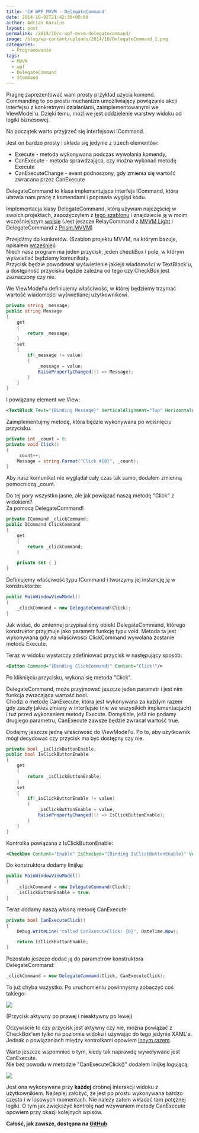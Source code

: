 ```yaml
---
title: 'C# WPF MVVM - DelegateCommand'
date: 2014-10-02T21:42:38+00:00
author: Adrian Karalus
layout: post
permalink: /2014/10/c-wpf-mvvm-delegatecommand/
image: /blog/wp-content/uploads/2014/10/DelegateCommand_2.png
categories:
  - Programowanie
tags:
  - MVVM
  - wpf
  - DelegateCommand
  - ICommand
---
```

Pragnę zaprezentować wam prosty przykład użycia komend.  
Commanding to po prostu mechanizm umożliwiający powiązanie akcji interfejsu z konkretnymi działaniami, zaimplementowanymi we ViewModel'u. Dzięki temu, możliwe jest oddzielenie warstwy widoku od logiki biznesowej.

Na początek warto przyjrzeć się interfejsowi ICommand.

Jest on bardzo prosty i składa się jedynie z trzech elementów:  
- Execute - metoda wykonywana podczas wywołania komendy,
- CanExecute - metoda sprawdzająca, czy można wykonać metodę Execute  
- CanExecuteChange - event podnoszony, gdy zmienia się wartość zwracana przez CanExecute

DelegateCommand to klasa implementująca interfejs ICommand, która ułatwia nam pracę z komendami i poprawia wygląd kodu.

Implementacja klasy DelegateCommand, którą używam najczęściej w swoich projektach, zapożyczyłem z [tego szablonu](http://visualstudiogallery.msdn.microsoft.com/970005b8-ee15-4295-9960-375e6ea1276c) i znajdziecie ją w moim wcześniejszym [wpisie](/blog/2014/08/c-wpf-mvvm-nowy-projekt-project-template) (Jest jeszcze RelayCommand z [MVVM Light](https://mvvmlight.codeplex.com/) i DelegateCommand z [Prism.MVVM](http://www.nuget.org/packages/Prism.Mvvm))

Przejdźmy do konkretów. (Szablon projektu MVVM, na którym bazuje, opisałem [wcześniej](/blog/2014/08/c-wpf-mvvm-nowy-projekt-project-template/))  
Niech nasz program ma jeden przycisk, jeden checkBox i pole, w którym wyświetlać będziemy komunikaty.  
Przycisk będzie powodował wyświetlenie jakiejś wiadomości w TextBlock'u, a dostępność przycisku będzie zależna od tego czy CheckBox jest zaznaczony czy nie.

We ViewModel'u definiujemy właściwość, w której będziemy trzymać wartość wiadomości wyświetlanej użytkownikowi.

```csharp
private string _message;
public string Message
{
    get
    {
        return _message;
    }
    set
    {
        if(_message != value)
        {
            _message = value;
            RaisePropertyChanged(() => Message);
        }
    }
}
```

I powiązany element we View:

```xml
<TextBlock Text="{Binding Message}" VerticalAlignment="Top" HorizontalAlignment="Center"/>
```

Zaimplementujmy metodę, która będzie wykonywana po wciśnięciu przycisku.

```csharp
private int _count = 0;
private void Click()
{
    _count++;
    Message = string.Format("Click #{0}", _count);
}
```

Aby nasz komunikat nie wyglądał cały czas tak samo, dodałem zmienną pomocniczą _count.

Do tej pory wszystko jasne, ale jak powiązać naszą metodę "Click" z widokiem?  
Za pomocą DelegateCommand!

```csharp
private ICommand _clickCommand;
public ICommand ClickCommand
{
    get
    {
        return _clickCommand;
    }

    private set { }
}
```

Definiujemy właściwość typu ICommand i tworzymy jej instancję ją w konstruktorze:

```csharp
public MainWindowViewModel()
{
    _clickCommand = new DelegateCommand(Click);
}
```

Jak widać, do zmiennej przypisaliśmy obiekt DelegateCommand, którego konstruktor przyjmuje jako parametr funkcję typu void. Metoda ta jest wykonywana gdy na właściwości ClickCommand wywołana zostanie metoda Execute.

Teraz w widoku wystarczy zdefiniować przycisk w następujący sposób:

```xml
<Button Command="{Binding ClickCommand}" Content="Click!"/>
```

Po kliknięciu przycisku, wykona się metoda "Click".

DelegateCommand, może przyjmować jeszcze jeden parametr i jest nim funkcja zwracająca wartość bool.  
Chodzi o metodę CanExecute, która jest wykonywana za każdym razem gdy zaszły jakieś zmiany w interfejsie (nie we wszystkich implementacjach) i tuż przed wykonaniem metody Execute. Domyślnie, jeśli nie podamy drugiego parametru, CanExecute zawsze będzie zwracał wartość true.

Dodajmy jeszcze jedną właściwość do ViewModel'u. Po to, aby użytkownik mógł decydować czy przycisk ma być dostępny czy nie.

```csharp
private bool _isClickButtonEnable;
public bool IsClickButtonEnable
{
    get
    {
        return _isClickButtonEnable;
    }
    set
    {
        if(_isClickButtonEnable != value)
        {
            _isClickButtonEnable = value;
            RaisePropertyChanged(() => IsClickButtonEnable);
        }
    }
}
```

Kontrolka powiązana z IsClickButtonEnable:

```xml
<CheckBox Content="Enable" IsChecked="{Binding IsClickButtonEnable}" VerticalAlignment="Top" HorizontalAlignment="Left"/>
```

Do konstruktora dodamy linijkę:

```csharp
public MainWindowViewModel()
{
    _clickCommand = new DelegateCommand(Click);
    _isClickButtonEnable = true;
}
```

Teraz dodamy naszą własną metodę CanExecute:

```csharp
private bool CanExecuteClick()
{
    Debug.WriteLine("called CanExecuteClick: {0}", DateTime.Now);

    return IsClickButtonEnable;
}
```

Pozostało jeszcze dodać ją do parametrów konstruktora DelegateCommand:

```csharp
_clickCommand = new DelegateCommand(Click, CanExecuteClick);
```

To już chyba wszystko. Po uruchomieniu powinnyśmy zobaczyć coś takiego:

![](/blog/wp-content/uploads/2014/10/DelegateCommand_1.png)

(Przycisk aktywny po prawej i nieaktywny po lewej)

Oczywiście to czy przycisk jest aktywny czy nie, można powiązać z CheckBox'em tylko na poziomie widoku i używając do tego jedynie XAML'a.  
Jednak o powiązaniach między kontrolkami opowiem [innym razem](/blog/2014/10/c-wpf-mvvm-binding-to-element/).

Warto jeszcze wspomnieć o tym, kiedy tak naprawdę wywoływane jest CanExecute.  
Nie bez powodu w metodzie "CanExecuteClick()" dodałem linijkę logującą.

![](/blog/wp-content/uploads/2014/10/DelegateCommand_2.png)


Jest ona wykonywana przy **każdej** drobnej interakcji widoku z użytkownikiem. Najlepiej założyć, że jest po prostu wykonywana bardzo często i w losowych momentach. Nie należy zatem wkładać tam potężnej logiki. O tym jak zwiększyć kontrolę nad wzywaniem metody CanExecute opowiem przy okazji kolejnych wpisów.

**Całość, jak zawsze, dostępna na [GitHub](https://github.com/AdrianRamzes/DelegateCommandExample)**